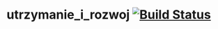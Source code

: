# utrzymanie_i_rozwoj [![Build Status](https://travis-ci.org/marcinkrajewski/utrzymanie_i_rozwoj.svg?branch=master)](https://travis-ci.org/marcinkrajewski/utrzymanie_i_rozwoj)